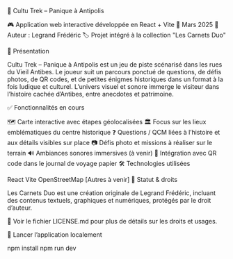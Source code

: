 🧭 Cultu Trek – Panique à Antipolis

🎮 Application web interactive développée en React + Vite
📅 Mars 2025
👤 Auteur : Legrand Frédéric
🏷️ Projet intégré à la collection "Les Carnets Duo"

🎯 Présentation

Cultu Trek – Panique à Antipolis est un jeu de piste scénarisé dans les rues du Vieil Antibes.
Le joueur suit un parcours ponctué de questions, de défis photos, de QR codes, et de petites énigmes historiques dans un format à la fois ludique et culturel.
L’univers visuel et sonore immerge le visiteur dans l’histoire cachée d’Antibes, entre anecdotes et patrimoine.

✅ Fonctionnalités en cours

🗺️ Carte interactive avec étapes géolocalisées
🏛️ Focus sur les lieux emblématiques du centre historique
❓ Questions / QCM liées à l’histoire et aux détails visibles sur place
📷 Défis photo et missions à réaliser sur le terrain
🔊 Ambiances sonores immersives (à venir)
📍 Intégration avec QR code dans le journal de voyage papier
🛠️ Technologies utilisées

React
Vite
OpenStreetMap
[Autres à venir]
🔐 Statut & droits

Les Carnets Duo est une création originale de Legrand Frédéric, incluant des contenus textuels, graphiques et numériques, protégés par le droit d’auteur.

📁 Voir le fichier LICENSE.md pour plus de détails sur les droits et usages.

🧪 Lancer l’application localement

npm install
npm run dev